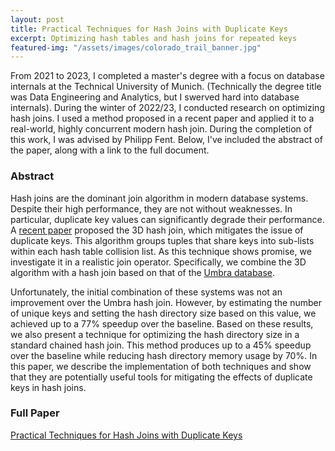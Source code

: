 ```yaml
---
layout: post
title: Practical Techniques for Hash Joins with Duplicate Keys
excerpt: Optimizing hash tables and hash joins for repeated keys
featured-img: "/assets/images/colorado_trail_banner.jpg"
---
```

From 2021 to 2023, I completed a master's degree with a focus on database internals at the Technical University of Munich. 
(Technically the degree title was Data Engineering and Analytics, but I swerved hard into database internals).
During the winter of 2022/23, I conducted research on optimizing hash joins. 
I used a method proposed in a recent paper and applied it to a real-world, highly concurrent modern hash join. 
During the completion of this work, I was advised by Philipp Fent.
Below, I've included the abstract of the paper, along with a link to the full document.


### Abstract

Hash joins are the dominant join algorithm in modern database systems. 
Despite their high performance, they are not without weaknesses. 
In particular, duplicate key values can significantly degrade their performance. 
A [recent paper](https://madoc.bib.uni-mannheim.de/62365/1/p18-flachs.pdf) proposed the 3D hash join, which mitigates the issue of duplicate keys. 
This algorithm groups tuples that share keys into sub-lists within each hash table collision list. 
As this technique shows promise, we investigate it in a realistic join operator. 
Specifically, we combine the 3D algorithm with a hash join based on that of the [Umbra database](https://umbra-db.com/).

Unfortunately, the initial combination of these systems was not an improvement over the Umbra hash join. 
However, by estimating the number of unique keys and setting the hash directory size based on this value, we achieved up to a 77% speedup over the baseline.
Based on these results, we also present a technique for optimizing the hash directory size in a standard chained hash join. 
This method produces up to a 45% speedup over the baseline while reducing hash directory memory usage by 70%. 
In this paper, we describe the implementation of both techniques and show that they are potentially useful tools for mitigating the effects of duplicate keys in hash joins.

### Full Paper
[Practical Techniques for Hash Joins with Duplicate Keys](/assets/files/guided_research.pdf)
